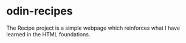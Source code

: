 # odin-recipes

The Recipe project is a simple webpage which reinforces what I have learned in the HTML foundations. 